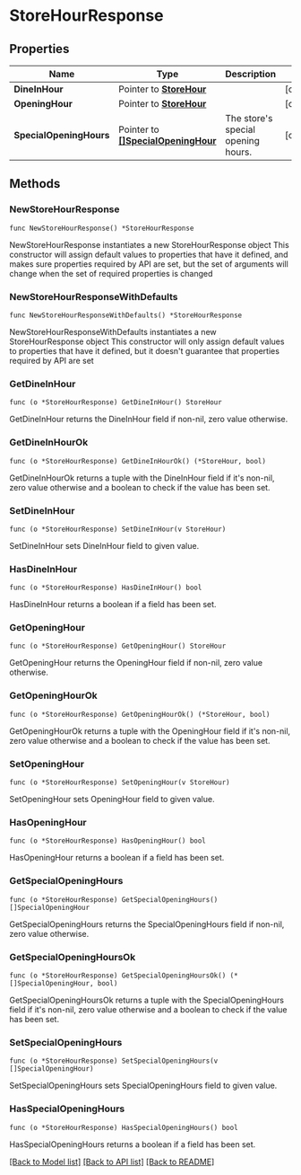 # StoreHourResponse

## Properties

Name | Type | Description | Notes
------------ | ------------- | ------------- | -------------
**DineInHour** | Pointer to [**StoreHour**](StoreHour.md) |  | [optional] 
**OpeningHour** | Pointer to [**StoreHour**](StoreHour.md) |  | [optional] 
**SpecialOpeningHours** | Pointer to [**[]SpecialOpeningHour**](SpecialOpeningHour.md) | The store&#39;s special opening hours. | [optional] 

## Methods

### NewStoreHourResponse

`func NewStoreHourResponse() *StoreHourResponse`

NewStoreHourResponse instantiates a new StoreHourResponse object
This constructor will assign default values to properties that have it defined,
and makes sure properties required by API are set, but the set of arguments
will change when the set of required properties is changed

### NewStoreHourResponseWithDefaults

`func NewStoreHourResponseWithDefaults() *StoreHourResponse`

NewStoreHourResponseWithDefaults instantiates a new StoreHourResponse object
This constructor will only assign default values to properties that have it defined,
but it doesn't guarantee that properties required by API are set

### GetDineInHour

`func (o *StoreHourResponse) GetDineInHour() StoreHour`

GetDineInHour returns the DineInHour field if non-nil, zero value otherwise.

### GetDineInHourOk

`func (o *StoreHourResponse) GetDineInHourOk() (*StoreHour, bool)`

GetDineInHourOk returns a tuple with the DineInHour field if it's non-nil, zero value otherwise
and a boolean to check if the value has been set.

### SetDineInHour

`func (o *StoreHourResponse) SetDineInHour(v StoreHour)`

SetDineInHour sets DineInHour field to given value.

### HasDineInHour

`func (o *StoreHourResponse) HasDineInHour() bool`

HasDineInHour returns a boolean if a field has been set.

### GetOpeningHour

`func (o *StoreHourResponse) GetOpeningHour() StoreHour`

GetOpeningHour returns the OpeningHour field if non-nil, zero value otherwise.

### GetOpeningHourOk

`func (o *StoreHourResponse) GetOpeningHourOk() (*StoreHour, bool)`

GetOpeningHourOk returns a tuple with the OpeningHour field if it's non-nil, zero value otherwise
and a boolean to check if the value has been set.

### SetOpeningHour

`func (o *StoreHourResponse) SetOpeningHour(v StoreHour)`

SetOpeningHour sets OpeningHour field to given value.

### HasOpeningHour

`func (o *StoreHourResponse) HasOpeningHour() bool`

HasOpeningHour returns a boolean if a field has been set.

### GetSpecialOpeningHours

`func (o *StoreHourResponse) GetSpecialOpeningHours() []SpecialOpeningHour`

GetSpecialOpeningHours returns the SpecialOpeningHours field if non-nil, zero value otherwise.

### GetSpecialOpeningHoursOk

`func (o *StoreHourResponse) GetSpecialOpeningHoursOk() (*[]SpecialOpeningHour, bool)`

GetSpecialOpeningHoursOk returns a tuple with the SpecialOpeningHours field if it's non-nil, zero value otherwise
and a boolean to check if the value has been set.

### SetSpecialOpeningHours

`func (o *StoreHourResponse) SetSpecialOpeningHours(v []SpecialOpeningHour)`

SetSpecialOpeningHours sets SpecialOpeningHours field to given value.

### HasSpecialOpeningHours

`func (o *StoreHourResponse) HasSpecialOpeningHours() bool`

HasSpecialOpeningHours returns a boolean if a field has been set.


[[Back to Model list]](../README.md#documentation-for-models) [[Back to API list]](../README.md#documentation-for-api-endpoints) [[Back to README]](../README.md)


